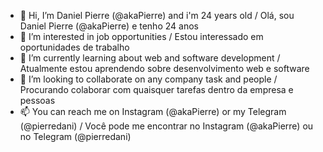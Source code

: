 - 👋 Hi, I’m Daniel Pierre (@akaPierre) and i'm 24 years old / Olá, sou Daniel Pierre (@akaPierre) e tenho 24 anos
- 👀 I’m interested in job opportunities / Estou interessado em oportunidades de trabalho
- 🌱 I’m currently learning about web and software development / Atualmente estou aprendendo sobre desenvolvimento web e software
- 💞️ I’m looking to collaborate on any company task and people / Procurando colaborar com quaisquer tarefas dentro da empresa e pessoas
- 📫 You can reach me on Instagram (@akaPierre) or my Telegram (@pierredani) / Você pode me encontrar no Instagram (@akaPierre) ou no Telegram (@pierredani)

<!---
akaPierre/akaPierre is a ✨ special ✨ repository because its `README.md` (this file) appears on your GitHub profile.
You can click the Preview link to take a look at your changes.
--->
